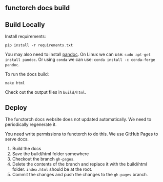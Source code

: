 functorch docs build
--------------------

## Build Locally

Install requirements:
```
pip install -r requirements.txt
```

You may also need to install [pandoc](https://pandoc.org/installing.html). On Linux we can use: `sudo apt-get install pandoc`. Or using `conda` we can use: `conda install -c conda-forge pandoc`.


To run the docs build:
```
make html
```

Check out the output files in `build/html`.

## Deploy

The functorch docs website does not updated automatically. We need to periodically regenerate it.

You need write permissions to functorch to do this. We use GitHub Pages to serve docs.

1. Build the docs
2. Save the build/html folder somewhere
3. Checkout the branch `gh-pages`.
4. Delete the contents of the branch and replace it with the build/html folder. `index.html` should be at the root.
5. Commit the changes and push the changes to the `gh-pages` branch.
